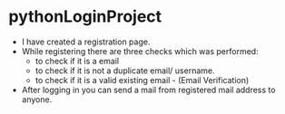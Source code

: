 # pythonLoginProject
* I have created a registration page.
* While registering there are three checks which was performed:
    - to check if it is a email
    - to check if it is not a duplicate email/ username.
    - to check if it is a valid existing email - (Email Verification)
 * After logging in you can send a mail from registered mail address to anyone.